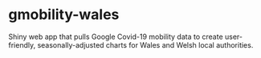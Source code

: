 # gmobility-wales
Shiny web app that pulls Google Covid-19 mobility data to create user-friendly, seasonally-adjusted charts for Wales and Welsh local authorities.
